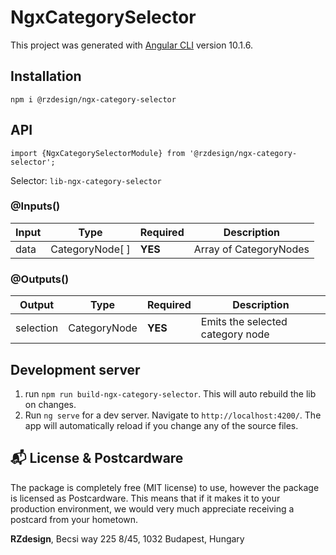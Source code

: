 # NgxCategorySelector

This project was generated with [Angular CLI](https://github.com/angular/angular-cli) version 10.1.6.

## Installation

`npm i @rzdesign/ngx-category-selector`

## API
`import {NgxCategorySelectorModule} from '@rzdesign/ngx-category-selector';`

Selector: `lib-ngx-category-selector`

### @Inputs()

| Input            | Type            | Required                   | Description                                                                                               |
| ---------------- | --------------- | -------------------------- | --------------------------------------------------------------------------------------------------------- |
| data             | CategoryNode[ ] | **YES**                    | Array of CategoryNodes                                                |

### @Outputs()

| Output           | Type         | Required | Description                                            |
| ---------------- | ------------ | -------- | ------------------------------------------------------ |
| selection        | CategoryNode | **YES**  | Emits the selected category node                       |

## Development server
 1. run `npm run build-ngx-category-selector`. This will auto rebuild the lib on changes.       
 2. Run `ng serve` for a dev server. Navigate to `http://localhost:4200/`. The app will automatically reload if you change any of the source files.
 

## :mailbox_with_mail: License & Postcardware

The package is completely free (MIT license) to use, however the package is licensed as Postcardware. This means that if it makes it to your production environment, we would very much appreciate receiving a postcard from your hometown.

**RZdesign**,
Becsi way 225 8/45,
1032 Budapest,
Hungary
